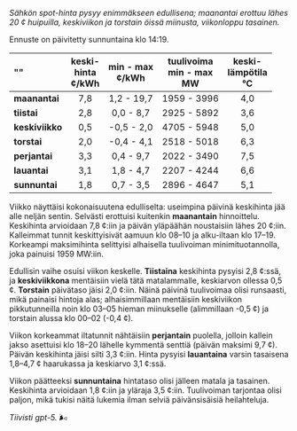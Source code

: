 *Sähkön spot-hinta pysyy enimmäkseen edullisena; maanantai erottuu lähes 20 ¢ huipuilla, keskiviikon ja torstain öissä miinusta, viikonloppu tasainen.*

Ennuste on päivitetty sunnuntaina klo 14:19.

| ""  | keski-<br>hinta<br>¢/kWh | min - max<br>¢/kWh | tuulivoima<br>min - max<br>MW | keski-<br>lämpötila<br>°C |
|:-------------|:----------------:|:----------------:|:-------------:|:-------------:|
| **maanantai** | 7,8 | 1,2 - 19,7 | 1959 - 3996 | 4,0 |
| **tiistai** | 2,8 | 0,0 - 8,7 | 2925 - 5892 | 3,6 |
| **keskiviikko** | 0,5 | -0,5 - 2,0 | 4705 - 5948 | 5,0 |
| **torstai** | 2,0 | -0,4 - 4,1 | 2518 - 5018 | 6,3 |
| **perjantai** | 3,3 | 0,4 - 9,7 | 2022 - 3490 | 7,5 |
| **lauantai** | 3,1 | 1,8 - 4,7 | 2207 - 4244 | 6,6 |
| **sunnuntai** | 1,8 | 0,7 - 3,5 | 2896 - 4647 | 5,1 |

Viikko näyttäisi kokonaisuutena edulliselta: useimpina päivinä keskihinta jää alle neljän sentin. Selvästi erottuisi kuitenkin **maanantain** hinnoittelu. Keskihinta arvioidaan 7,8 ¢:iin ja päivän yläpäähän noustaisiin lähes 20 ¢:iin. Kalleimmat tunnit keskittyisivät aamuun klo 08–10 ja alku-iltaan klo 17–19. Korkeampi maksimihinta selittyisi alhaisella tuulivoiman minimituotannolla, joka painuisi 1959 MW:iin.

Edullisin vaihe osuisi viikon keskelle. **Tiistaina** keskihinta pysyisi 2,8 ¢:ssä, ja **keskiviikkona** mentäisiin vielä tätä matalammalle, keskiarvon ollessa 0,5 ¢. **Torstain** päivätaso jäisi 2,0 ¢:iin. Näinä päivinä tuulivoimaa olisi runsaasti, mikä painaisi hintoja alas; alhaisimmillaan mentäisiin keskiviikon pikkutunneilla noin klo 03–05 hieman miinukselle (alimmillaan -0,5 ¢) ja torstain alussa klo 00–02 (-0,4 ¢).

Viikon korkeammat iltatunnit nähtäisiin **perjantain** puolella, jolloin kallein jakso asettuisi klo 18–20 lähelle kymmentä senttiä (päivän maksimi 9,7 ¢). Päivän keskihinta jäisi silti 3,3 ¢:iin. Hinta pysyisi **lauantaina** varsin tasaisena 1,8–4,7 ¢ haarukassa ja keskiarvo 3,1 ¢:ssä.

Viikon päätteeksi **sunnuntaina** hintataso olisi jälleen matala ja tasainen. Keskihinta arvioidaan 1,8 ¢:iin ja yläraja 3,5 ¢:iin. Tuulivoiman tarjontaa olisi paljon, mikä tukisi näitä lukemia ilman selviä päivänsisäisiä heilahteluja.

*Tiivisti gpt-5.* 🌬️
